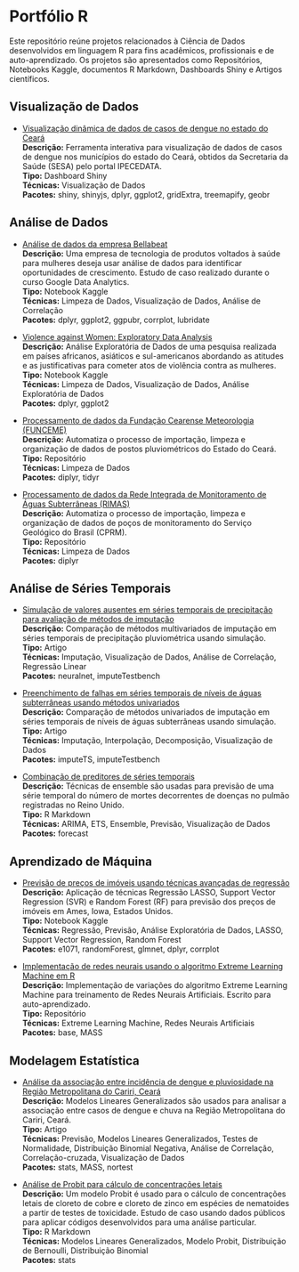 # Portfólio R

Este repositório reúne projetos relacionados à Ciência de Dados desenvolvidos em linguagem R para fins acadêmicos, profissionais e de auto-aprendizado.
Os projetos são apresentados como Repositórios, Notebooks Kaggle, documentos R Markdown, Dashboards Shiny e Artigos científicos.

## Visualização de Dados

- [Visualização dinâmica de dados de casos de dengue no estado do Ceará](https://rubensocj.shinyapps.io/dengue-ce/)  
**Descrição:** Ferramenta interativa para visualização de dados de casos de dengue nos municípios do estado do Ceará, obtidos da Secretaria da Saúde (SESA) pelo portal IPECEDATA.  
**Tipo:** Dashboard Shiny  
**Técnicas:** Visualização de Dados  
**Pacotes:** shiny, shinyjs, dplyr, ggplot2, gridExtra, treemapify, geobr

## Análise de Dados

- [Análise de dados da empresa Bellabeat](https://www.kaggle.com/code/rubensocj/an-lise-de-dados-da-empresa-bellabeat)  
**Descrição:** Uma empresa de tecnologia de produtos voltados à saúde para mulheres deseja usar análise de dados para identificar oportunidades de crescimento. Estudo de caso realizado durante o curso Google Data Analytics.  
**Tipo:** Notebook Kaggle  
**Técnicas:** Limpeza de Dados, Visualização de Dados, Análise de Correlação  
**Pacotes:** dplyr, ggplot2, ggpubr, corrplot, lubridate

- [Violence against Women: Exploratory Data Analysis](https://www.kaggle.com/rubensocj/violence-against-women-exploratory-data-analysis)  
**Descrição:** Análise Exploratória de Dados de uma pesquisa realizada em países africanos, asiáticos e sul-americanos abordando as atitudes e as justificativas para cometer atos de violência contra as mulheres.  
**Tipo:** Notebook Kaggle  
**Técnicas:** Limpeza de Dados, Visualização de Dados, Análise Exploratória de Dados  
**Pacotes:** dplyr, ggplot2

- [Processamento de dados da Fundação Cearense Meteorologia (FUNCEME)](https://github.com/rubensocj/series-FUNCEME)  
**Descrição:** Automatiza o processo de importação, limpeza e organização de dados de postos pluviométricos do Estado do Ceará.  
**Tipo:** Repositório  
**Técnicas:** Limpeza de Dados  
**Pacotes:** diplyr, tidyr  

- [Processamento de dados da Rede Integrada de Monitoramento de Águas Subterrâneas (RIMAS)](https://github.com/rubensocj/series-RIMAS)  
**Descrição:** Automatiza o processo de importação, limpeza e organização de dados de poços de monitoramento do Serviço Geológico do Brasil (CPRM).  
**Tipo:** Repositório  
**Técnicas:** Limpeza de Dados  
**Pacotes:** diplyr  

## Análise de Séries Temporais

- [Simulação de valores ausentes em séries temporais de precipitação para avaliação de métodos de imputação](https://github.com/rubensocj/arquivo-R/blob/main/src/CunhaJuniorFirmino2022_Climatologia.pdf)  
**Descrição:** Comparação de métodos multivariados de imputação em séries temporais de precipitação pluviométrica usando simulação.  
**Tipo:** Artigo  
**Técnicas:** Imputação, Visualização de Dados, Análise de Correlação, Regressão Linear  
**Pacotes:** neuralnet, imputeTestbench

- [Preenchimento de falhas em séries temporais de níveis de águas subterrâneas usando métodos univariados](https://github.com/rubensocj/arquivo-R/blob/main/src/CunhaJunior2022_ENREHSE.pdf)  
**Descrição:** Comparação de métodos univariados de imputação em séries temporais de níveis de águas subterrâneas usando simulação.  
**Tipo:** Artigo  
**Técnicas:** Imputação, Interpolação, Decomposição, Visualização de Dados  
**Pacotes:** imputeTS, imputeTestbench

- [Combinação de preditores de séries temporais](https://rpubs.com/rubensocj/combination-of-forecasts)  
**Descrição:** Técnicas de ensemble são usadas para previsão de uma série temporal do número de mortes decorrentes de doenças no pulmão registradas no Reino Unido.  
**Tipo:** R Markdown  
**Técnicas:** ARIMA, ETS, Ensemble, Previsão, Visualização de Dados  
**Pacotes:** forecast

## Aprendizado de Máquina

- [Previsão de preços de imóveis usando técnicas avançadas de regressão](https://www.kaggle.com/code/rubensocj/regress-o-lasso-svr-e-random-forest)  
**Descrição:** Aplicação de técnicas Regressão LASSO, Support Vector Regression (SVR) e Random Forest (RF) para previsão dos preços de imóveis em Ames, Iowa, Estados Unidos.  
**Tipo:** Notebook Kaggle  
**Técnicas:** Regressão, Previsão, Análise Exploratória de Dados, LASSO, Support Vector Regression, Random Forest  
**Pacotes:** e1071, randomForest, glmnet, dplyr, corrplot

- [Implementação de redes neurais usando o algoritmo Extreme Learning Machine em R](https://github.com/rubensocj/extreme-learning-machine)  
**Descrição:** Implementação de variações do algoritmo Extreme Learning Machine para treinamento de Redes Neurais Artificiais. Escrito para auto-aprendizado.  
**Tipo:** Repositório  
**Técnicas:** Extreme Learning Machine, Redes Neurais Artificiais  
**Pacotes:** base, MASS

## Modelagem Estatística

- [Análise da associação entre incidência de dengue e
pluviosidade na Região Metropolitana do Cariri, Ceará](https://github.com/rubensocj/arquivo-R/blob/main/src/CunhaJunior2022_GaiaScientia.pdf)  
**Descrição:** Modelos Lineares Generalizados são usados para analisar a associação entre casos de dengue e chuva na Região Metropolitana do Cariri, Ceará.  
**Tipo:** Artigo  
**Técnicas:** Previsão, Modelos Lineares Generalizados, Testes de Normalidade, Distribuição Binomial Negativa, Análise de Correlação, Correlação-cruzada, Visualização de Dados  
**Pacotes:** stats, MASS, nortest

- [Análise de Probit para cálculo de concentrações letais](https://rpubs.com/rubensocj/probit)  
**Descrição:** Um modelo Probit é usado para o cálculo de concentrações letais de cloreto de cobre e cloreto de zinco em espécies de nematoides a partir de testes de toxicidade. Estudo de caso usando dados públicos para aplicar códigos desenvolvidos para uma análise particular.  
**Tipo:** R Markdown  
**Técnicas:** Modelos Lineares Generalizados, Modelo Probit, Distribuição de Bernoulli, Distribuição Binomial  
**Pacotes:** stats
